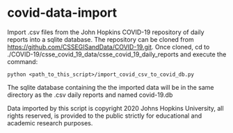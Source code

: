 # covid-data-import

Import .csv files from the John Hopkins COVID-19 repository of daily reports
into a sqlite database. The repository can be cloned from
https://github.com/CSSEGISandData/COVID-19.git. Once cloned, cd to
./COVID-19/csse_covid_19_data/csse_covid_19_daily_reports and execute
the command:

`python <path_to_this_script>/import_covid_csv_to_covid_db.py`

The sqlite database containing the the imported data will be in the
same directory as the .csv daily reports and named covid-19.db

Data imported by this script is copyright 2020 Johns Hopkins University,
all rights reserved, is provided to the public strictly for educational and
academic research purposes.
